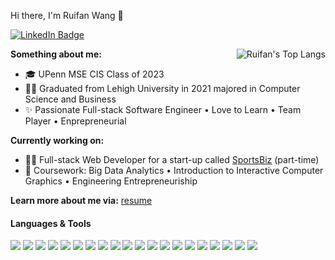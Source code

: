 Hi there, I'm Ruifan Wang 👋

[![LinkedIn Badge](https://img.shields.io/badge/LinkedIn-Profile-informational?style=flat&logo=linkedin&logoColor=white&color=0D76A8)](www.linkedin.com/in/wang321)

<img align="right" src="https://github-readme-stats.vercel.app/api/top-langs/?username=ruw321&layout=compact)](https://github.com/ruw321/github-readme-stats" alt="Ruifan's Top Langs" />
</a>

**Something about me:**
* 🎓 UPenn MSE CIS Class of 2023
* 👨‍🎓 Graduated from Lehigh University in 2021 majored in Computer Science and Business
* ✨ Passionate Full-stack Software Engineer • Love to Learn • Team Player • Enprepreneurial 

**Currently working on:**
* 👨‍💻 Full-stack Web Developer for a start-up called [SportsBiz](https://www.sportsbiz.com) (part-time)
* 📖 Coursework: Big Data Analytics • Introduction to Interactive Computer Graphics • Engineering Entrepreneuriship

**Learn more about me via:** [resume](https://docs.google.com/document/d/1L7v1xKen99Dxwjo9vpGj-JbcD2etI3yw/edit?usp=sharing&ouid=112023775726123024798&rtpof=true&sd=true)

#### Languages & Tools
<img src="https://img.shields.io/badge/-JavaScript-eed718?style=flat&logo=javascript&logoColor=ffffff"> <img src="https://img.shields.io/badge/-React-000000?style=flat&logo=react&logoColor=00c8ff"> <img src="https://img.shields.io/badge/-Python-blue?style=flat&logo=python&logoColor=white">
<img src="http://img.shields.io/badge/-Java-F89820?style=flat&logo=java&logoColor=white"> <img src="https://img.shields.io/badge/C++-blue.svg?style=flat&logo=c%2B%2B"> <img src = "https://img.shields.io/badge/-HTML5-E34F26?style=flat&logo=html5&logoColor=white"> <img src = "https://img.shields.io/badge/-CSS3-1572B6?style=flat&logo=css3&logoColor=white"> <img src="https://img.shields.io/badge/-Bootstrap-563D7C?style=flat&logo=bootstrap&logoColor=white"> <img src="https://img.shields.io/badge/-Figma-cc6699?style=flat&logo=figma&logoColor=ffffff"> <img src="https://img.shields.io/badge/-Spring Boot-4DB33D?style=flat&logo=spring&logoColor=FFFFFF"> <img src="http://img.shields.io/badge/-Node.js-430098?style=flat&logo=Node.js&logoColor=white"> <img src="https://img.shields.io/badge/-Express.js-787878?style=flat&logo=express&logoColor=ffffff"> <img src="https://img.shields.io/badge/-MySQL-F29111?style=flat&logo=mysql&logoColor=FFFFFF"> <img src="https://img.shields.io/badge/-MongoDB-4DB33D?style=flat&logo=mongodb&logoColor=FFFFFF"> <img src="https://img.shields.io/badge/-Spark-eed718?style=flat&logo=apache-spark&logoColor=ffffff"> <img src="http://img.shields.io/badge/-AWS-F89820?style=flat&logo=amazon&logoColor=white"> <img src="http://img.shields.io/badge/-Heroku-430098?style=flat&logo=heroku&logoColor=white"> <img src="https://img.shields.io/badge/-Docker-659ad2?style=flat&logo=docker&logoColor=ffffff"> <img src="http://img.shields.io/badge/-Git-F1502F?style=flat&logo=git&logoColor=FFFFFF"> <img src="http://img.shields.io/badge/-Github-000000?style=flat&logo=github&logoColor=FFFFFF">
